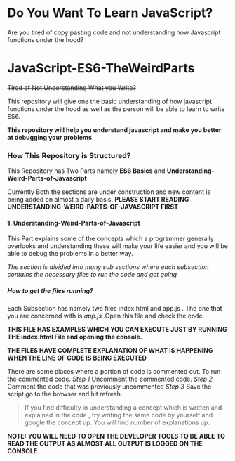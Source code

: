 # Do You Want To Learn JavaScript? 
Are you tired of copy pasting code and not understanding how Javascript functions under the hood?
# JavaScript-ES6-TheWeirdParts
~~Tired of Not Understanding What you Write?~~ 

This repository will give one the basic understanding of how javascript functions under the hood as well as the person will be able to learn to write ES6. 
 
**This repository will help you understand javascript and make you better at debugging your problems**

### How This Repository is Structured?

This Repository has Two Parts namely **ES6 Basics** and **Understanding-Weird-Parts-of-Javascript**

Currently Both the sections are under construction and new content is being added on almost a daily basis. 
**PLEASE START READING UNDERSTANDING-WEIRD-PARTS-OF-JAVASCRIPT FIRST**

#### 1. Understanding-Weird-Parts-of-Javascript

This Part explains some of the concepts which a programmer generally overlooks and understanding these will make your life easier and you will be able to debug the problems in a better way.

*The section is divided into many sub sections where each subsection contains the necessary files to run the code and get going*

##### How to get the files running?

 Each Subsection has namely two files index.html and app.js . The one that you are concerned with is *app.js* 
.Open this file and check the code. 

**THIS FILE HAS EXAMPLES WHICH YOU CAN EXECUTE JUST BY RUNNING THE index.html File and opening the console.**

**THE FILES HAVE COMPLETE EXPLANATION OF WHAT IS HAPPENING WHEN THE LINE OF CODE IS BEING EXECUTED**

There are some places where a portion of code is commented out. To run the commented code.
*Step 1* Uncomment the commented code.
*Step 2* Comment the code that was previously uncommented 
*Step 3* Save the script go to the browser and hit refresh.

> If you find difficulty in understanding a concept which is written and explained in the code ,
try writing the same code by yourself and google the concept up. You will find number of explanations up.

**NOTE: YOU WILL NEED TO OPEN THE DEVELOPER TOOLS TO BE ABLE TO READ THE OUTPUT AS ALMOST ALL OUTPUT IS LOGGED ON THE CONSOLE**

